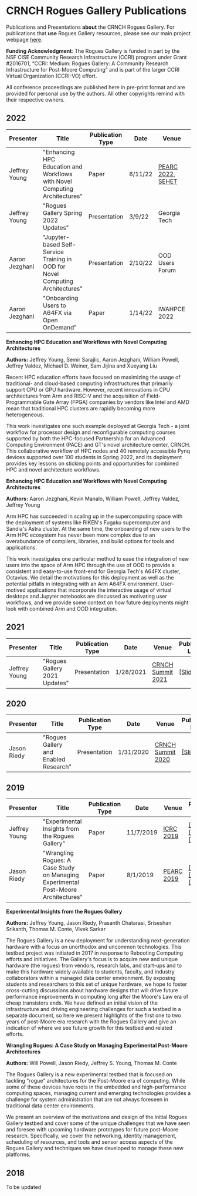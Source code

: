 # CRNCH Rogues Gallery Publications
Publications and Presentations **about** the CRNCH Rogues Gallery. For publications that **use** Rogues Gallery resources, please see our main project webpage [here](https://crnch-rg.cc.gatech.edu/crnch-rg-publications/). 

**Funding Acknowledgment**: The Rogues Gallery is funded in part by the NSF CISE Community Research Infrastructure (CCRI) program under Grant #2016701, “CCRI: Medium: Rogues Gallery: A Community Research Infrastructure for Post-Moore Computing” and is part of the larger CCRI Virtual Organization (CCRI-VO) effort.

All conference proceedings are published here in pre-print format and are provided for personal use by the authors. All other copyrights remind with their respective owners.


## 2022
| Presenter | Title | Publication Type | Date | Venue | Publication Links |
| ---------------------------------- | ------------ | ---------- | ------------ | -------------|-------------------|
| Jeffrey Young | "Enhancing HPC Education and Workflows with Novel Computing Architectures" | Paper | 6/11/22 | [PEARC 2022, SEHET](https://sighpceducation.acm.org/events/SEHET22_Technical_Program.html) | [[Slides]](https://github.com/gt-crnch-rg/rg-publications/blob/main/presentations/2022/young_et_al_enhanced_workflows_SEHET22_presentation.pdf) [[Paper]](https://github.com/gt-crnch-rg/rg-publications/blob/main/publications/2022/young_et_al_enhancing_hpc_education_workflows_SEHET_2022.pdf) [[Abstract]](#pearc22) |
| Jeffrey Young | "Rogues Gallery Spring 2022 Updates" | Presentation | 3/9/22 | Georgia Tech | [[Slides]](https://github.com/gt-crnch-rg/rg-publications/blob/main/presentations/2022/jyoung_crnch_summit_rogues_gallery_updates_03_2022.pdf) [[Video]](https://mediaspace.gatech.edu/media/CRNCH+Rogues+Gallery+Testbed+Update+March+9th%2C+2022/1_lsfxwdlk) |
| Aaron Jezghani | "Jupyter-based Self-Service Training in OOD for Novel Computing Architectures" | Presentation | 2/10/22 | OOD Users Forum | [[Slides]](https://github.com/gt-crnch-rg/rg-publications/blob/main/presentations/2022/jezghani_ood_tips_and_tricks_20220203.pdf) |
| Aaron Jezghani | "Onboarding Users to A64FX via Open OnDemand" | Paper | 1/14/22 | IWAHPCE 2022 | [[Slides]](https://github.com/gt-crnch-rg/rg-publications/blob/main/presentations/2022/jezghani_et_al_onboarding_users_a64fx_ood_presentation_IWAHPCE22.pdf) [[Paper]](https://github.com/gt-crnch-rg/rg-publications/blob/main/publications/2022/jezghani_et_al_onboarding_users_a64fx_ood_iwahpce22.pdf) [[Abstract]](#iwahpce22) |

<a id="pearc22">**Enhancing HPC Education and Workflows with Novel Computing Architectures**</a>

**Authors:** Jeffrey Young, Semir Sarajlic, Aaron Jezghani, William Powell, Jeffrey Valdez, Michael D. Weiner, Sam Jijina and Xueyang Liu

Recent HPC education efforts have focused on maximizing the usage of traditional- and cloud-based computing infrastructures that primarily support CPU or GPU hardware. However, recent innovations in CPU architectures from Arm and RISC-V and the acquisition of Field-Programmable Gate Array (FPGA) companies by vendors like Intel and AMD mean that traditional HPC clusters are rapidly becoming more heterogeneous. 

This work investigates one such example deployed at Georgia Tech - a joint workflow for processor design and reconfigurable computing courses supported by both the HPC-focused Partnership for an Advanced Computing Environment (PACE) and GT's novel architecture center, CRNCH. This collaborative workflow of HPC nodes and 40 remotely accessible Pynq devices supported over 100 students in Spring 2022, and its deployment provides key lessons on sticking points and opportunities for combined HPC and novel architecture workflows.

<a id="iwahpce22">**Enhancing HPC Education and Workflows with Novel Computing Architectures**</a>

**Authors:** Aaron Jezghani, Kevin Manalo, William Powell, Jeffrey Valdez, Jeffrey Young

Arm HPC has succeeded in scaling up in the supercomputing space with the deployment of systems like RIKEN's Fugaku supercomputer and Sandia's Astra cluster. At the same time, the onboarding of new users to the Arm HPC ecosystem has never been more complex due to an overabundance of compilers, libraries, and build options for tools and applications. 
 
This work investigates one particular method to ease the integration of new users into the space of Arm HPC through the use of OOD to provide a consistent and easy-to-use front-end for Georgia Tech's A64FX cluster, Octavius. We detail the motivations for this deployment as well as the potential pitfalls in integrating with an Arm A64FX environment. User-motived applications that incorporate the interactive usage of virtual desktops and Jupyter notebooks are discussed as motivating user workflows, and we provide some context on how future deployments might look with combined Arm and OOD integration.

## 2021
| Presenter | Title | Publication Type | Date | Venue | Publication Links |
| ---------------------------------- | ------------ | ---------- | ------------ | -------------|-------------------|
| Jeffrey Young | "Rogues Gallery 2021 Updates" | Presentation | 1/28/2021 | [CRNCH Summit 2021](https://crnch.gatech.edu/crnch-summit-2021) | [[Slides]](https://github.com/gt-crnch-rg/rg-publications/blob/main/presentations/2021/Jeff-Young-Rogues-Gallery-Update-CRNCH-Summit-2021.pdf) |

## 2020

| Presenter | Title | Publication Type | Date | Venue | Publication Links |
| ---------------------------------- | ------------ | ---------- | ------------ | -------------|-------------------|
| Jason Riedy | "Rogues Gallery and Enabled Research" | Presentation | 1/31/2020 | [CRNCH Summit 2020](https://crnch.gatech.edu/content/crnch-summit-2020) | [[Slides]](https://github.com/gt-crnch-rg/rg-publications/blob/main/presentations/2020/riedy_rogues_gallery_crnch_summit_2020.pdf) |

## 2019

| Presenter | Title | Publication Type | Date | Venue | Publication Links |
| ---------------------------------- | ------------ | ---------- | ------------ | -------------|-------------------|
| Jeffrey Young | "Experimental Insights from the Rogues Gallery" | Paper | 11/7/2019 | [ICRC 2019](https://icrc.ieee.org/past-editions/icrc-2019/) | [[Slides]](https://github.com/gt-crnch-rg/rg-publications/blob/main/presentations/2019/young_et_al_exp_insights_rogues_gallery_presentation_icrc_2019.pdf) [[Paper]](https://github.com/gt-crnch-rg/rg-publications/blob/main/presentations/2019/young_et_al_exp_insights_rogues_gallery_preprint_icrc_2019.pdf) [[Abstract]](#icrc19) |
| Jason Riedy | "Wrangling Rogues: A Case Study on Managing Experimental Post-Moore Architectures" | Paper | 8/1/2019 | [PEARC 2019](https://pearc.acm.org/pearc19/) | [[Slides]](https://github.com/gt-crnch-rg/rg-publications/blob/main/presentations/2019/powell_riedy_et_all_wrangling_rogues_presentation_pearc19.pdf) [[Paper]](https://arxiv.org/abs/1808.06334) [[Abstract]](#pearc19) |

<a id="icrc19">**Experimental Insights from the Rogues Gallery**</a>

**Authors:** Jeffrey Young, Jason Riedy, Prasanth Chatarasi, Sriseshan Srikanth, Thomas M. Conte, Vivek Sarkar

The Rogues Gallery is a new deployment for understanding next-generation hardware with a focus on unorthodox and uncommon technologies. This testbed project was initiated in 2017 in response to Rebooting Computing efforts and initiatives. The Gallery's focus is to acquire new and unique hardware (the rogues) from vendors, research labs, and start-ups and to make this hardware widely available to students, faculty, and industry collaborators within a managed data center environment. By exposing students and researchers to this set of unique hardware, we hope to foster cross-cutting discussions about hardware designs that will drive future performance improvements in computing long after the Moore's Law era of cheap transistors ends. We have defined an initial vision of the infrastructure and driving engineering challenges for such a testbed in a separate document, so here we present highlights of the first one to two years of post-Moore era research with the Rogues Gallery and give an indication of where we see future growth for this testbed and related efforts.

<a id="pearc19">**Wrangling Rogues: A Case Study on Managing Experimental Post-Moore Architectures**</a>

**Authors:** Will Powell, Jason Riedy, Jeffrey S. Young, Thomas M. Conte

The Rogues Gallery is a new experimental testbed that is focused on tackling "rogue" architectures for the Post-Moore era of computing. While some of these devices have roots in the embedded and high-performance computing spaces, managing current and emerging technologies provides a challenge for system administration that are not always foreseen in traditional data center environments.

We present an overview of the motivations and design of the initial Rogues Gallery testbed and cover some of the unique challenges that we have seen and foresee with upcoming hardware prototypes for future post-Moore research. Specifically, we cover the networking, identity management, scheduling of resources, and tools and sensor access aspects of the Rogues Gallery and techniques we have developed to manage these new platforms.

## 2018
To be updated
